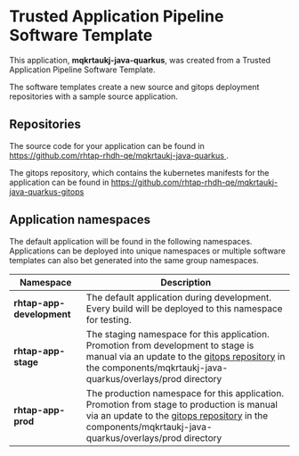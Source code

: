# Trusted Application Pipeline Software Template

This application, **mqkrtaukj-java-quarkus**, was created from a Trusted Application Pipeline Software Template.

The software templates create a new source and gitops deployment repositories with a sample source application. 

## Repositories

The source code for your application can be found in [https://github.com/rhtap-rhdh-qe/mqkrtaukj-java-quarkus ](https://github.com/rhtap-rhdh-qe/mqkrtaukj-java-quarkus ).
 
The gitops repository, which contains the kubernetes manifests for the application can be found in 
[https://github.com/rhtap-rhdh-qe/mqkrtaukj-java-quarkus-gitops ](https://github.com/rhtap-rhdh-qe/mqkrtaukj-java-quarkus-gitops ) 

## Application namespaces 

The default application will be found in the following namespaces. Applications can be deployed into unique namespaces or multiple software templates can also bet generated into the same group namespaces.  

|  Namespace   |  Description   |  
| -------- | -------- |   
| **rhtap-app-development** | The default application during development. Every build will be deployed to this namespace for testing. | 
| **rhtap-app-stage** | The staging namespace for this application. Promotion from development to stage is manual via an update to the [gitops repository](https://github.com/rhtap-rhdh-qe/mqkrtaukj-java-quarkus-gitops ) in the components/mqkrtaukj-java-quarkus/overlays/prod directory |  
| **rhtap-app-prod** | The production namespace for this application. Promotion from stage to production is manual via an update to the [gitops repository](https://github.com/rhtap-rhdh-qe/mqkrtaukj-java-quarkus-gitops ) in the components/mqkrtaukj-java-quarkus/overlays/prod directory | 
